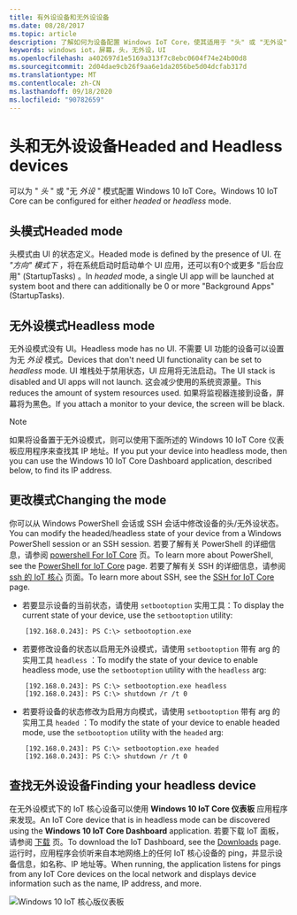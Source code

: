 ```yaml
---
title: 有外设设备和无外设设备
ms.date: 08/28/2017
ms.topic: article
description: 了解如何为设备配置 Windows IoT Core，使其适用于 "头" 或 "无外设" 模式。
keywords: windows iot，屏幕，头，无外设，UI
ms.openlocfilehash: a402697d1e5169a313f7c8ebc0604f74e24b00d8
ms.sourcegitcommit: 2d04dae9cb26f9aa6e1da2056be5d04dcfab317d
ms.translationtype: MT
ms.contentlocale: zh-CN
ms.lasthandoff: 09/18/2020
ms.locfileid: "90782659"
---
```

# <a name="headed-and-headless-devices"></a><span data-ttu-id="e6802-104">头和无外设设备</span><span class="sxs-lookup"><span data-stu-id="e6802-104">Headed and Headless devices</span></span>

<span data-ttu-id="e6802-105">可以为 " *头* " 或 "无 *外设* " 模式配置 Windows 10 IoT Core。</span><span class="sxs-lookup"><span data-stu-id="e6802-105">Windows 10 IoT Core can be configured for either *headed* or *headless* mode.</span></span> 

## <a name="headed-mode"></a><span data-ttu-id="e6802-106">头模式</span><span class="sxs-lookup"><span data-stu-id="e6802-106">Headed mode</span></span>
<span data-ttu-id="e6802-107">头模式由 UI 的状态定义。</span><span class="sxs-lookup"><span data-stu-id="e6802-107">Headed mode is defined by the presence of UI.</span></span> <span data-ttu-id="e6802-108">在 *"方向" 模式下* ，将在系统启动时启动单个 UI 应用，还可以有0个或更多 "后台应用" (StartupTasks) 。</span><span class="sxs-lookup"><span data-stu-id="e6802-108">In *headed* mode, a single UI app will be launched at system boot and there can additionally be 0 or more "Background Apps" (StartupTasks).</span></span> 

## <a name="headless-mode"></a><span data-ttu-id="e6802-109">无外设模式</span><span class="sxs-lookup"><span data-stu-id="e6802-109">Headless mode</span></span>
<span data-ttu-id="e6802-110">无外设模式没有 UI。</span><span class="sxs-lookup"><span data-stu-id="e6802-110">Headless mode has no UI.</span></span>  <span data-ttu-id="e6802-111">不需要 UI 功能的设备可以设置为无 *外设* 模式。</span><span class="sxs-lookup"><span data-stu-id="e6802-111">Devices that don't need UI functionality can be set to *headless* mode.</span></span> <span data-ttu-id="e6802-112">UI 堆栈处于禁用状态，UI 应用将无法启动。</span><span class="sxs-lookup"><span data-stu-id="e6802-112">The UI stack is disabled and UI apps will not launch.</span></span> <span data-ttu-id="e6802-113">这会减少使用的系统资源量。</span><span class="sxs-lookup"><span data-stu-id="e6802-113">This reduces the amount of system resources used.</span></span> <span data-ttu-id="e6802-114">如果将监视器连接到设备，屏幕将为黑色。</span><span class="sxs-lookup"><span data-stu-id="e6802-114">If you attach a monitor to your device, the screen will be black.</span></span>

> [!NOTE]
> <span data-ttu-id="e6802-115">如果将设备置于无外设模式，则可以使用下面所述的 Windows 10 IoT Core 仪表板应用程序来查找其 IP 地址。</span><span class="sxs-lookup"><span data-stu-id="e6802-115">If you put your device into headless mode, then you can use the Windows 10 IoT Core Dashboard application, described below, to find its IP address.</span></span>

## <a name="changing-the-mode"></a><span data-ttu-id="e6802-116">更改模式</span><span class="sxs-lookup"><span data-stu-id="e6802-116">Changing the mode</span></span>
<span data-ttu-id="e6802-117">你可以从 Windows PowerShell 会话或 SSH 会话中修改设备的头/无外设状态。</span><span class="sxs-lookup"><span data-stu-id="e6802-117">You can modify the headed/headless state of your device from a Windows PowerShell session or an SSH session.</span></span> <span data-ttu-id="e6802-118">若要了解有关 PowerShell 的详细信息，请参阅 [powershell For IoT Core](../connect-your-device/PowerShell.md) 页。</span><span class="sxs-lookup"><span data-stu-id="e6802-118">To learn more about PowerShell, see the [PowerShell for IoT Core](../connect-your-device/PowerShell.md) page.</span></span> <span data-ttu-id="e6802-119">若要了解有关 SSH 的详细信息，请参阅 [ssh 的 IoT 核心](../connect-your-device/SSH.md) 页面。</span><span class="sxs-lookup"><span data-stu-id="e6802-119">To learn more about SSH, see the [SSH for IoT Core](../connect-your-device/SSH.md) page.</span></span>

* <span data-ttu-id="e6802-120">若要显示设备的当前状态，请使用 `setbootoption` 实用工具：</span><span class="sxs-lookup"><span data-stu-id="e6802-120">To display the current state of your device, use the `setbootoption` utility:</span></span>

~~~
    [192.168.0.243]: PS C:\> setbootoption.exe
~~~

* <span data-ttu-id="e6802-121">若要修改设备的状态以启用无外设模式，请使用 `setbootoption` 带有 arg 的实用工具 `headless` ：</span><span class="sxs-lookup"><span data-stu-id="e6802-121">To modify the state of your device to enable headless mode, use the `setbootoption` utility with the `headless` arg:</span></span>

~~~
    [192.168.0.243]: PS C:\> setbootoption.exe headless
    [192.168.0.243]: PS C:\> shutdown /r /t 0
~~~

* <span data-ttu-id="e6802-122">若要将设备的状态修改为启用方向模式，请使用 `setbootoption` 带有 arg 的实用工具 `headed` ：</span><span class="sxs-lookup"><span data-stu-id="e6802-122">To modify the state of your device to enable headed mode, use the `setbootoption` utility with the `headed` arg:</span></span>

~~~
    [192.168.0.243]: PS C:\> setbootoption.exe headed
    [192.168.0.243]: PS C:\> shutdown /r /t 0
~~~

## <a name="finding-your-headless-device"></a><span data-ttu-id="e6802-123">查找无外设设备</span><span class="sxs-lookup"><span data-stu-id="e6802-123">Finding your headless device</span></span>

<span data-ttu-id="e6802-124">在无外设模式下的 IoT 核心设备可以使用 **Windows 10 IoT Core 仪表板** 应用程序来发现。</span><span class="sxs-lookup"><span data-stu-id="e6802-124">An IoT Core device that is in headless mode can be discovered using the **Windows 10 IoT Core Dashboard** application.</span></span>  <span data-ttu-id="e6802-125">若要下载 IoT 面板，请参阅 [下载](https://go.microsoft.com/fwlink/?LinkID=708576) 页。</span><span class="sxs-lookup"><span data-stu-id="e6802-125">To download the IoT Dashboard, see the [Downloads](https://go.microsoft.com/fwlink/?LinkID=708576) page.</span></span>
<span data-ttu-id="e6802-126">运行时，应用程序会侦听来自本地网络上的任何 IoT 核心设备的 ping，并显示设备信息，如名称、IP 地址等。</span><span class="sxs-lookup"><span data-stu-id="e6802-126">When running, the application listens for pings from any IoT Core devices on the local network and displays device information such as the name, IP address, and more.</span></span>

![Windows 10 IoT 核心版仪表板](../media/HeadlessMode/selectDevice.png)
